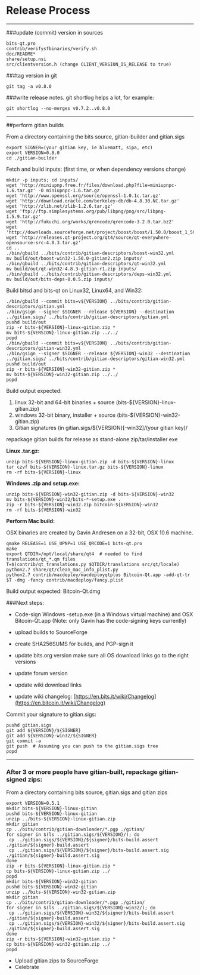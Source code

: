 Release Process
====================

* * *

###update (commit) version in sources


	bits-qt.pro
	contrib/verifysfbinaries/verify.sh
	doc/README*
	share/setup.nsi
	src/clientversion.h (change CLIENT_VERSION_IS_RELEASE to true)

###tag version in git

	git tag -a v0.8.0

###write release notes. git shortlog helps a lot, for example:

	git shortlog --no-merges v0.7.2..v0.8.0

* * *

##perform gitian builds

 From a directory containing the bits source, gitian-builder and gitian.sigs
  
	export SIGNER=(your gitian key, ie bluematt, sipa, etc)
	export VERSION=0.8.0
	cd ./gitian-builder

 Fetch and build inputs: (first time, or when dependency versions change)

	mkdir -p inputs; cd inputs/
	wget 'http://miniupnp.free.fr/files/download.php?file=miniupnpc-1.6.tar.gz' -O miniupnpc-1.6.tar.gz
	wget 'http://www.openssl.org/source/openssl-1.0.1c.tar.gz'
	wget 'http://download.oracle.com/berkeley-db/db-4.8.30.NC.tar.gz'
	wget 'http://zlib.net/zlib-1.2.6.tar.gz'
	wget 'ftp://ftp.simplesystems.org/pub/libpng/png/src/libpng-1.5.9.tar.gz'
	wget 'http://fukuchi.org/works/qrencode/qrencode-3.2.0.tar.bz2'
	wget 'http://downloads.sourceforge.net/project/boost/boost/1.50.0/boost_1_50_0.tar.bz2'
	wget 'http://releases.qt-project.org/qt4/source/qt-everywhere-opensource-src-4.8.3.tar.gz'
	cd ..
	./bin/gbuild ../bits/contrib/gitian-descriptors/boost-win32.yml
	mv build/out/boost-win32-1.50.0-gitian2.zip inputs/
	./bin/gbuild ../bits/contrib/gitian-descriptors/qt-win32.yml
	mv build/out/qt-win32-4.8.3-gitian-r1.zip inputs/
	./bin/gbuild ../bits/contrib/gitian-descriptors/deps-win32.yml
	mv build/out/bits-deps-0.0.5.zip inputs/

 Build bitsd and bits-qt on Linux32, Linux64, and Win32:
  
	./bin/gbuild --commit bits=v${VERSION} ../bits/contrib/gitian-descriptors/gitian.yml
	./bin/gsign --signer $SIGNER --release ${VERSION} --destination ../gitian.sigs/ ../bits/contrib/gitian-descriptors/gitian.yml
	pushd build/out
	zip -r bits-${VERSION}-linux-gitian.zip *
	mv bits-${VERSION}-linux-gitian.zip ../../
	popd
	./bin/gbuild --commit bits=v${VERSION} ../bits/contrib/gitian-descriptors/gitian-win32.yml
	./bin/gsign --signer $SIGNER --release ${VERSION}-win32 --destination ../gitian.sigs/ ../bits/contrib/gitian-descriptors/gitian-win32.yml
	pushd build/out
	zip -r bits-${VERSION}-win32-gitian.zip *
	mv bits-${VERSION}-win32-gitian.zip ../../
	popd

  Build output expected:

  1. linux 32-bit and 64-bit binaries + source (bits-${VERSION}-linux-gitian.zip)
  2. windows 32-bit binary, installer + source (bits-${VERSION}-win32-gitian.zip)
  3. Gitian signatures (in gitian.sigs/${VERSION}[-win32]/(your gitian key)/

repackage gitian builds for release as stand-alone zip/tar/installer exe

**Linux .tar.gz:**

	unzip bits-${VERSION}-linux-gitian.zip -d bits-${VERSION}-linux
	tar czvf bits-${VERSION}-linux.tar.gz bits-${VERSION}-linux
	rm -rf bits-${VERSION}-linux

**Windows .zip and setup.exe:**

	unzip bits-${VERSION}-win32-gitian.zip -d bits-${VERSION}-win32
	mv bits-${VERSION}-win32/bits-*-setup.exe .
	zip -r bits-${VERSION}-win32.zip bitcoin-${VERSION}-win32
	rm -rf bits-${VERSION}-win32

**Perform Mac build:**

  OSX binaries are created by Gavin Andresen on a 32-bit, OSX 10.6 machine.

	qmake RELEASE=1 USE_UPNP=1 USE_QRCODE=1 bits-qt.pro
	make
	export QTDIR=/opt/local/share/qt4  # needed to find translations/qt_*.qm files
	T=$(contrib/qt_translations.py $QTDIR/translations src/qt/locale)
	python2.7 share/qt/clean_mac_info_plist.py
	python2.7 contrib/macdeploy/macdeployqtplus Bitcoin-Qt.app -add-qt-tr $T -dmg -fancy contrib/macdeploy/fancy.plist

 Build output expected: Bitcoin-Qt.dmg

###Next steps:

* Code-sign Windows -setup.exe (in a Windows virtual machine) and
  OSX Bitcoin-Qt.app (Note: only Gavin has the code-signing keys currently)

* upload builds to SourceForge

* create SHA256SUMS for builds, and PGP-sign it

* update bits.org version
  make sure all OS download links go to the right versions

* update forum version

* update wiki download links

* update wiki changelog: [https://en.bits.it/wiki/Changelog](https://en.bitcoin.it/wiki/Changelog)

Commit your signature to gitian.sigs:

	pushd gitian.sigs
	git add ${VERSION}/${SIGNER}
	git add ${VERSION}-win32/${SIGNER}
	git commit -a
	git push  # Assuming you can push to the gitian.sigs tree
	popd

-------------------------------------------------------------------------

### After 3 or more people have gitian-built, repackage gitian-signed zips:

From a directory containing bits source, gitian.sigs and gitian zips

	export VERSION=0.5.1
	mkdir bits-${VERSION}-linux-gitian
	pushd bits-${VERSION}-linux-gitian
	unzip ../bits-${VERSION}-linux-gitian.zip
	mkdir gitian
	cp ../bits/contrib/gitian-downloader/*.pgp ./gitian/
	for signer in $(ls ../gitian.sigs/${VERSION}/); do
	 cp ../gitian.sigs/${VERSION}/${signer}/bits-build.assert ./gitian/${signer}-build.assert
	 cp ../gitian.sigs/${VERSION}/${signer}/bits-build.assert.sig ./gitian/${signer}-build.assert.sig
	done
	zip -r bits-${VERSION}-linux-gitian.zip *
	cp bits-${VERSION}-linux-gitian.zip ../
	popd
	mkdir bits-${VERSION}-win32-gitian
	pushd bits-${VERSION}-win32-gitian
	unzip ../bits-${VERSION}-win32-gitian.zip
	mkdir gitian
	cp ../bits/contrib/gitian-downloader/*.pgp ./gitian/
	for signer in $(ls ../gitian.sigs/${VERSION}-win32/); do
	 cp ../gitian.sigs/${VERSION}-win32/${signer}/bits-build.assert ./gitian/${signer}-build.assert
	 cp ../gitian.sigs/${VERSION}-win32/${signer}/bits-build.assert.sig ./gitian/${signer}-build.assert.sig
	done
	zip -r bits-${VERSION}-win32-gitian.zip *
	cp bits-${VERSION}-win32-gitian.zip ../
	popd

- Upload gitian zips to SourceForge
- Celebrate 
